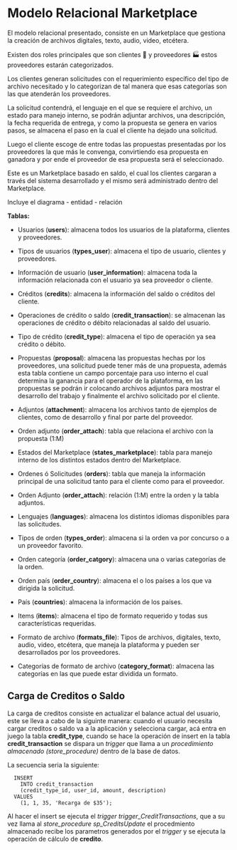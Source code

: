 # Modelo Relacional Marketplace


El modelo relacional presentado, consiste en un Marketplace que gestiona la creación de archivos digitales, texto, audio, video, etcétera. 

Existen dos roles principales que son clientes :couple: y proveedores :factory: estos proveedores estarán categorizados.

Los clientes generan solicitudes con el requerimiento específico del tipo de archivo necesitado y lo categorizan de tal manera que esas categorías son las que atenderán los proveedores.

La solicitud contendrá, el lenguaje en el que se requiere el archivo, un estado para manejo interno, se podrán adjuntar archivos, una descripción, la fecha requerida de entrega, y como la propuesta se genera en varios pasos, se almacena el paso en la cual el cliente ha dejado una solicitud.

Luego el cliente escoge de entre todas las propuestas presentadas por los proveedores la que más le convenga, convirtiendo esa propuesta en ganadora y por ende el proveedor de esa propuesta será el seleccionado.

Este es un Marketplace basado en saldo, el cual los clientes cargaran a través del sistema desarrollado y el mismo será administrado dentro del Marketplace.

Incluye el diagrama - entidad - relación

**Tablas:**

* Usuarios (**users**): almacena todos los usuarios de la plataforma, clientes y proveedores.
* Tipos de usuarios (**types_user**): almacena el tipo de usuario, clientes y proveedores.
* Información de usuario (**user_information**): almacena toda la información relacionada con el usuario ya sea proveedor o cliente.
* Créditos (**credits**): almacena la información del saldo o créditos del cliente.
* Operaciones de crédito o saldo (**credit_transaction**): se almacenan las operaciones de crédito o débito relacionadas al saldo del usuario.
* Tipo de crédito (**credit_type**): almacena el tipo de operación ya sea crédito o débito.
* Propuestas (**proposal**): almacena las propuestas hechas por los proveedores, una solicitud puede tener más de una propuesta, además esta tabla contiene un campo porcentaje para uso interno el cual determina la ganancia para el operador de la plataforma, en las propuestas se podrán ir colocando archivos adjuntos para mostrar el desarrollo del trabajo y finalmente el archivo solicitado por el cliente.

* Adjuntos (**attachment**): almacena los archivos tanto de ejemplos de clientes, como de desarrollo y final por parte del proveedor.
* Orden adjunto (**order_attach**): tabla que relaciona el archivo con la propuesta (1:M)
* Estados del Marketplace (**states_marketplace**): tabla para manejo interno de los distintos estados dentro del Marketplace.
* Ordenes ó Solicitudes (**orders**): tabla que maneja la información principal de una solicitud tanto para el cliente como para el proveedor.
* Orden Adjunto (**order_attach**): relación (1:M) entre la orden y la tabla adjuntos.
* Lenguajes (**languages**): almacena los distintos idiomas disponibles para las solicitudes.
* Tipos de orden (**types_order**): almacena si la orden va por concurso o a un proveedor favorito.
* Orden categoría (**order_catgory**): almacena una o varias categorías de la orden.
* Orden país (**order_country**): almacena el o los países a los que va dirigida la solicitud.
* País (**countries**): almacena la información de los países.
* Items (**items**): almacena el tipo de formato requerido y todas sus características requeridas.
* Formato de archivo (**formats_file**): Tipos de archivos, digitales, texto, audio, video, etcétera, que maneja la plataforma y pueden ser desarrollados por los proveedores.
* Categorías de formato de archivo (**category_format**): almacena las categorías en las que puede estar dividida un formato.

## Carga de Creditos o Saldo

La carga de creditos consiste en actualizar el balance actual del usuario, este se lleva a cabo de la siguinte manera: cuando el usuario necesita cargar creditos o saldo va a la aplicación y selecciona cargar, acá entra en juego la tabla **credit_type**, cuando se hace la operación de insert en la tabla **credit_transaction** se dispara un _trigger_ que llama a un _procedimiento almacenado (store_procedure)_ dentro de la base de datos.

La secuencia seria la siguiente:  
```
  INSERT 
    INTO credit_transaction 
    (credit_type_id, user_id, amount, description) 
  VALUES 
    (1, 1, 35, 'Recarga de $35');
```
Al hacer el insert se ejecuta el _trigger trigger_CreditTransactions_, que a su vez llama al _store_procedure sp_CreditsUpdate_ el procedmiento almacenado recibe los parametros generados por el _trigger_ y se ejecuta la operación de cálculo de __credito__.
